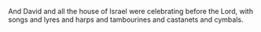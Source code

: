 And David and all the house of Israel were celebrating before the Lord, with songs and lyres and harps and tambourines and castanets and cymbals.
